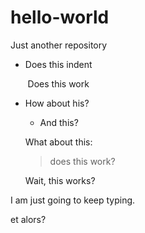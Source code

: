 # hello-world
Just another repository
* Does this indent

&nbsp;&nbsp;&nbsp;&nbsp;&nbsp;&nbsp;  Does this work

* How about his?
  + And this?
  
  What about this:
  > does this work?
  
  Wait, this works?
  
I am just going to keep typing.
  
  et alors?
